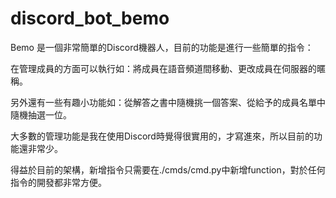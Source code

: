 # discord_bot_bemo

Bemo 是一個非常簡單的Discord機器人，目前的功能是進行一些簡單的指令：


在管理成員的方面可以執行如：將成員在語音頻道間移動、更改成員在伺服器的暱稱。

另外還有一些有趣小功能如：從解答之書中隨機挑一個答案、從給予的成員名單中隨機抽選一位。

大多數的管理功能是我在使用Discord時覺得很實用的，才寫進來，所以目前的功能還非常少。

得益於目前的架構，新增指令只需要在./cmds/cmd.py中新增function，對於任何指令的開發都非常方便。
